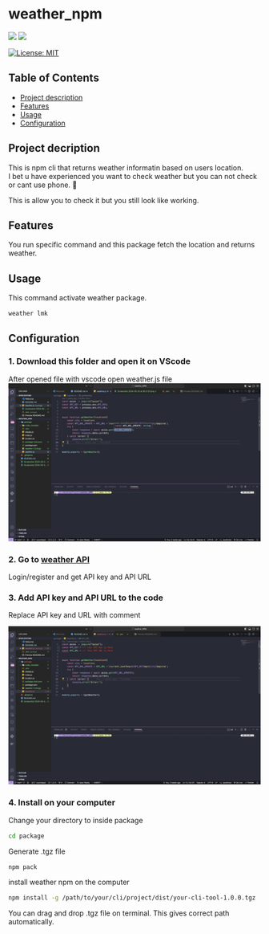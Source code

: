 # weather_npm
<p style="display:inline">
    <img src="https://img.shields.io/badge/node.js-6DA55F?style=for-the-badge&logo=node.js&logoColor=white">
    <img src="https://img.shields.io/badge/javascript-%23323330.svg?style=for-the-badge&logo=javascript&logoColor=%23F7DF1E">
</p>

[![License: MIT](https://img.shields.io/badge/License-MIT-yellow.svg)](https://opensource.org/licenses/MIT)


## Table of Contents

- [Project description](#Projectdescription)
- [Features](#features)
- [Usage](#usage)
- [Configuration](#configuration)


## Project decription
This is npm cli that returns weather informatin based on users location.<br>
I bet u have experienced you want to check weather but you can not check or cant use phone. 🫢

This is allow you to check it but you still look like working.

## Features
You run specific command and this package fetch the location and returns weather.

## Usage
This command activate weather package.

```bash
weather lmk
```

## Configuration

### 1. Download this folder and open it on VScode
After opened file with vscode open weather.js file
![Alt text](/page.png)


### 2. Go to [weather API](https://www.weatherapi.com/docs/)

Login/register and get API key and API URL 


### 3. Add API key and API URL to the code
Replace API key and URL with comment

![Alt text](/api.png)




### 4. Install on your computer

Change your directory to inside package
```bash
cd package
```

Generate .tgz file
```bash
npm pack
```

install weather npm on the computer
```bash
npm install -g /path/to/your/cli/project/dist/your-cli-tool-1.0.0.tgz
```
You can drag and drop .tgz file on terminal. This gives correct path automatically.






